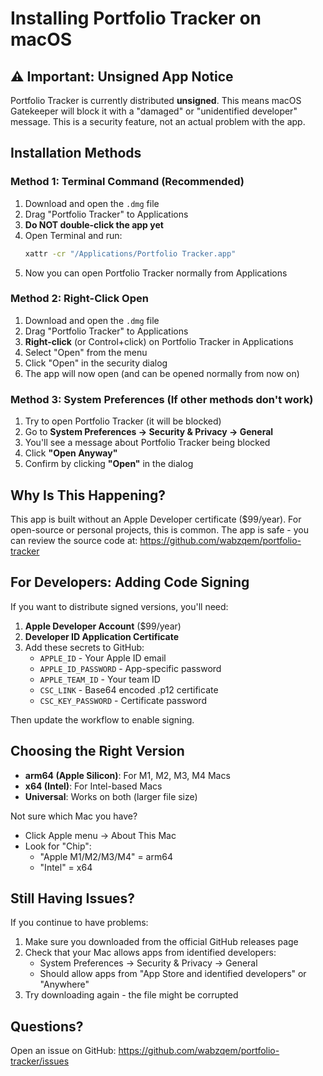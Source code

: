 # Installing Portfolio Tracker on macOS

## ⚠️ Important: Unsigned App Notice

Portfolio Tracker is currently distributed **unsigned**. This means macOS Gatekeeper will block it with a "damaged" or "unidentified developer" message. This is a security feature, not an actual problem with the app.

## Installation Methods

### Method 1: Terminal Command (Recommended)

1. Download and open the `.dmg` file
2. Drag "Portfolio Tracker" to Applications
3. **Do NOT double-click the app yet**
4. Open Terminal and run:
   ```bash
   xattr -cr "/Applications/Portfolio Tracker.app"
   ```
5. Now you can open Portfolio Tracker normally from Applications

### Method 2: Right-Click Open

1. Download and open the `.dmg` file
2. Drag "Portfolio Tracker" to Applications
3. **Right-click** (or Control+click) on Portfolio Tracker in Applications
4. Select "Open" from the menu
5. Click "Open" in the security dialog
6. The app will now open (and can be opened normally from now on)

### Method 3: System Preferences (If other methods don't work)

1. Try to open Portfolio Tracker (it will be blocked)
2. Go to **System Preferences → Security & Privacy → General**
3. You'll see a message about Portfolio Tracker being blocked
4. Click **"Open Anyway"**
5. Confirm by clicking **"Open"** in the dialog

## Why Is This Happening?

This app is built without an Apple Developer certificate ($99/year). For open-source or personal projects, this is common. The app is safe - you can review the source code at: https://github.com/wabzqem/portfolio-tracker

## For Developers: Adding Code Signing

If you want to distribute signed versions, you'll need:

1. **Apple Developer Account** ($99/year)
2. **Developer ID Application Certificate**
3. Add these secrets to GitHub:
   - `APPLE_ID` - Your Apple ID email
   - `APPLE_ID_PASSWORD` - App-specific password
   - `APPLE_TEAM_ID` - Your team ID
   - `CSC_LINK` - Base64 encoded .p12 certificate
   - `CSC_KEY_PASSWORD` - Certificate password

Then update the workflow to enable signing.

## Choosing the Right Version

- **arm64 (Apple Silicon)**: For M1, M2, M3, M4 Macs
- **x64 (Intel)**: For Intel-based Macs
- **Universal**: Works on both (larger file size)

Not sure which Mac you have?
- Click Apple menu → About This Mac
- Look for "Chip": 
  - "Apple M1/M2/M3/M4" = arm64
  - "Intel" = x64

## Still Having Issues?

If you continue to have problems:

1. Make sure you downloaded from the official GitHub releases page
2. Check that your Mac allows apps from identified developers:
   - System Preferences → Security & Privacy → General
   - Should allow apps from "App Store and identified developers" or "Anywhere"
3. Try downloading again - the file might be corrupted

## Questions?

Open an issue on GitHub: https://github.com/wabzqem/portfolio-tracker/issues
